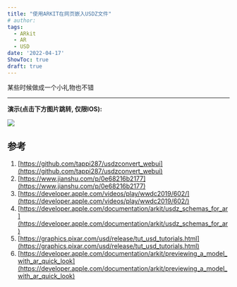 ```yaml
---
title: "使用ARKIT在网页嵌入USDZ文件"
# author: 
tags:
  - ARkit
  - AR
  - USD
date: '2022-04-17'
ShowToc: true
draft: true
---
```

某些时候做成一个小礼物也不错
<!--more-->

---
**演示(点击下方图片跳转, 仅限IOS):**

<a herf="http://dynais-imh-hub.oss-cn-hangzhou.aliyuncs.com/storage/paper_tree_loop.usdz">
<img  src="https://dynais-imh-hub.oss-cn-hangzhou.aliyuncs.com/img/image-20211218133239506.png?x-oss-process=image/format,jpg/interlace,1"/>
</a>

## 参考

1. [https://github.com/tappi287/usdzconvert_webui](https://github.com/tappi287/usdzconvert_webui)
2. [https://www.jianshu.com/p/0e68216b2177](https://www.jianshu.com/p/0e68216b2177)
3. [https://developer.apple.com/videos/play/wwdc2019/602/](https://developer.apple.com/videos/play/wwdc2019/602/)
4. [https://developer.apple.com/documentation/arkit/usdz_schemas_for_ar](https://developer.apple.com/documentation/arkit/usdz_schemas_for_ar)
5. [https://graphics.pixar.com/usd/release/tut_usd_tutorials.html](https://graphics.pixar.com/usd/release/tut_usd_tutorials.html)
6. [https://developer.apple.com/documentation/arkit/previewing_a_model_with_ar_quick_look](https://developer.apple.com/documentation/arkit/previewing_a_model_with_ar_quick_look)